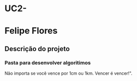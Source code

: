 # UC2-

<h1> Felipe Flores </h1>

<h2> Descrição do projeto </h2>

<h3> Pasta para desenvolver algoritimos </h3>

<p> Não importa se você vence por 1cm ou 1km. Vencer é vencer!". 
</p> 